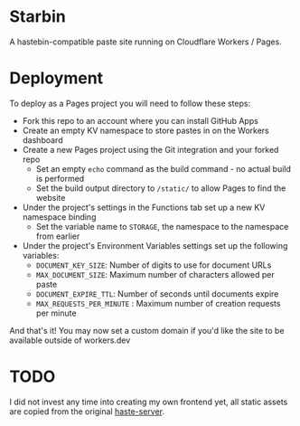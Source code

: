 # Starbin

A hastebin-compatible paste site running on Cloudflare Workers / Pages.

# Deployment

To deploy as a Pages project you will need to follow these steps:

- Fork this repo to an account where you can install GitHub Apps
- Create an empty KV namespace to store pastes in on the Workers dashboard
- Create a new Pages project using the Git integration and your forked repo
  - Set an empty `echo` command as the build command - no actual build is performed
  - Set the build output directory to `/static/` to allow Pages to find the website
- Under the project's settings in the Functions tab set up a new KV namespace binding
  - Set the variable name to `STORAGE`, the namespace to the namespace from earlier
- Under the project's Environment Variables settings set up the following variables:
  - `DOCUMENT_KEY_SIZE`: Number of digits to use for document URLs
  - `MAX_DOCUMENT_SIZE`: Maximum number of characters allowed per paste
  - `DOCUMENT_EXPIRE_TTL`: Number of seconds until documents expire
  - `MAX_REQUESTS_PER_MINUTE` : Maximum number of creation requests per minute

And that's it! You may now set a custom domain if you'd like the site to be available outside of workers.dev

# TODO

I did not invest any time into creating my own frontend yet, all static
assets are copied from the original [haste-server](https://github.com/seejohnrun/haste-server).
